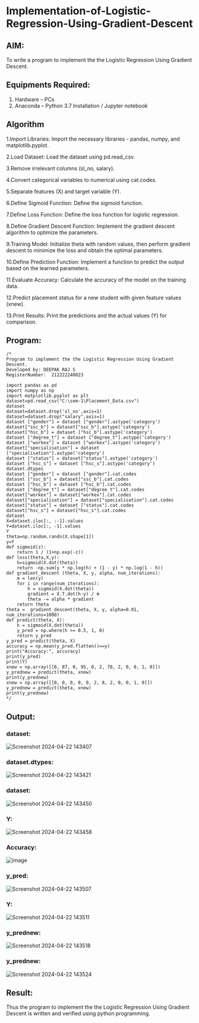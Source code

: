 # Implementation-of-Logistic-Regression-Using-Gradient-Descent

## AIM:
To write a program to implement the the Logistic Regression Using Gradient Descent.

## Equipments Required:
1. Hardware – PCs
2. Anaconda – Python 3.7 Installation / Jupyter notebook

## Algorithm

1.Import Libraries: Import the necessary libraries - pandas, numpy, and matplotlib.pyplot.

2.Load Dataset: Load the dataset using pd.read_csv.

3.Remove irrelevant columns (sl_no, salary).

4.Convert categorical variables to numerical using cat.codes.

5.Separate features (X) and target variable (Y).

6.Define Sigmoid Function: Define the sigmoid function.

7.Define Loss Function: Define the loss function for logistic regression.

8.Define Gradient Descent Function: Implement the gradient descent algorithm to optimize the parameters.

9.Training Model: Initialize theta with random values, then perform gradient descent to minimize the loss and obtain the optimal parameters.

10.Define Prediction Function: Implement a function to predict the output based on the learned parameters.

11.Evaluate Accuracy: Calculate the accuracy of the model on the training data.

12.Predict placement status for a new student with given feature values (xnew).

13.Print Results: Print the predictions and the actual values (Y) for comparison.

## Program:
```
/*
Program to implement the the Logistic Regression Using Gradient Descent.
Developed by: DEEPAK RAJ S
RegisterNumber:  212222240023

import pandas as pd
import numpy as np
import matplotlib.pyplot as plt
dataset=pd.read_csv("C:\sem-1\Placement_Data.csv")
dataset
dataset=dataset.drop('sl_no',axis=1)
dataset=dataset.drop("salary",axis=1)
dataset ["gender"] = dataset ["gender"].astype('category')
dataset["ssc_b"] = dataset["ssc_b"].astype('category')
dataset["hsc_b"] = dataset ["hsc_b"].astype('category')
dataset ["degree_t"] = dataset ["degree_t"].astype('category')
dataset ["workex"] = dataset ["workex"].astype('category')
dataset["specialisation"] = dataset ["specialisation"].astype('category')
dataset ["status"] = dataset["status"].astype('category')
dataset ["hsc_s"] = dataset ["hsc_s"].astype('category')
dataset.dtypes
dataset ["gender"] = dataset ["gender"].cat.codes
dataset ["ssc_b"] = dataset["ssc_b"].cat.codes
dataset ["hsc_b"] = dataset ["hsc_b"].cat.codes
dataset ["degree_t"] = dataset["degree_t"].cat.codes
dataset["workex"] = dataset["workex"].cat.codes
dataset["specialisation"] = dataset["specialisation"].cat.codes
dataset["status"] = dataset ["status"].cat.codes
dataset["hsc_s"] = dataset["hsc_s"].cat.codes
dataset
X=dataset.iloc[:, :-1].values
Y=dataset.iloc[:, -1].values
Y
theta=np.random.randn(X.shape[1])
y=Y
def sigmoid(z):
    return 1 / (1+np.exp(-z))
def loss(theta,X,y):
    h=sigmoid(X.dot(theta))
    return -np.sum(y * np.log(h) + (1 - y) * np.log(1 - h))
def gradient_descent (theta, X, y, alpha, num_iterations):
    m = len(y)
    for i in range(num_iterations):
        h = sigmoid(X.dot(theta))
        gradient = X.T.dot(h-y) / m
        theta -= alpha * gradient
    return theta
theta =  gradient_descent(theta, X, y, alpha=0.01, num_iterations=1000)
def predict(theta, X): 
    h = sigmoid(X.dot(theta))
    y_pred = np.where(h >= 0.5, 1, 0)
    return y_pred
y_pred = predict(theta, X)
accuracy = np.mean(y_pred.flatten()==y)
print("Accuracy:", accuracy)
print(y_pred)
print(Y)
xnew = np.array([[0, 87, 0, 95, 0, 2, 78, 2, 0, 0, 1, 0]]) 
y_prednew = predict(theta, xnew) 
print(y_prednew)
xnew = np.array([[0, 0, 0, 0, 0, 2, 8, 2, 0, 0, 1, 0]]) 
y_prednew = predict(theta, xnew) 
print(y_prednew)
*/
```

## Output:
### dataset:
![Screenshot 2024-04-22 143407](https://github.com/Aadithya2201/-Implementation-of-Logistic-Regression-Using-Gradient-Descent/assets/145917810/b759be5c-9ff7-44ab-ba18-0f95fef59a0a)

### dataset.dtypes:
![Screenshot 2024-04-22 143421](https://github.com/Aadithya2201/-Implementation-of-Logistic-Regression-Using-Gradient-Descent/assets/145917810/0ac77d57-1afe-49a7-aa8d-4414f90e9e92)

### dataset:
![Screenshot 2024-04-22 143450](https://github.com/Aadithya2201/-Implementation-of-Logistic-Regression-Using-Gradient-Descent/assets/145917810/730e6d8a-e533-43b2-9d7a-71428c7ab09a)

### Y:
![Screenshot 2024-04-22 143458](https://github.com/Aadithya2201/-Implementation-of-Logistic-Regression-Using-Gradient-Descent/assets/145917810/c5a2dc74-8f83-46f5-8c99-ca4fc9fba3c3)

### Accuracy:
![image](https://github.com/DEEPAK2200233/-Implementation-of-Logistic-Regression-Using-Gradient-Descent/assets/118707676/6ab36fdc-19a4-4d7f-ab06-cce7d3dae7df)

### y_pred:
![Screenshot 2024-04-22 143507](https://github.com/Aadithya2201/-Implementation-of-Logistic-Regression-Using-Gradient-Descent/assets/145917810/6dce3b27-0063-401d-b7e4-5f8dfb501496)

### Y:
![Screenshot 2024-04-22 143511](https://github.com/Aadithya2201/-Implementation-of-Logistic-Regression-Using-Gradient-Descent/assets/145917810/cbc84213-853e-4afc-b9f9-20a48dcd8903)

### y_prednew:
![Screenshot 2024-04-22 143518](https://github.com/Aadithya2201/-Implementation-of-Logistic-Regression-Using-Gradient-Descent/assets/145917810/fcfeba87-3f2f-4d1d-b625-b63326f7da16)

### y_prednew:
![Screenshot 2024-04-22 143524](https://github.com/Aadithya2201/-Implementation-of-Logistic-Regression-Using-Gradient-Descent/assets/145917810/244c54d9-fd43-43e7-8432-e8ca14255d6c)

## Result:
Thus the program to implement the the Logistic Regression Using Gradient Descent is written and verified using python programming.

